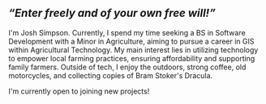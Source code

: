## __*“Enter freely and of your own free will!”*__

I'm Josh Simpson. Currently, I spend my time seeking a BS in Software Development with a Minor in Agriculture, aiming to pursue a career in GIS within Agricultural Technology. My main interest lies in utilizing technology to empower local farming practices, ensuring affordability and supporting family farmers. Outside of tech, I enjoy the outdoors, strong coffee, old motorcycles, and collecting copies of Bram Stoker's Dracula.

I'm currently open to joining new projects!


<!---
JoshSims77/JoshSims77 is a ✨ special ✨ repository because its `README.md` (this file) appears on your GitHub profile.
You can click the Preview link to take a look at your changes.
--->
